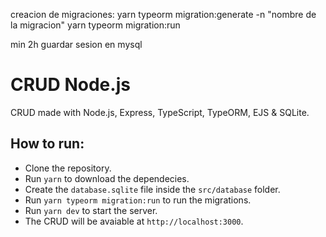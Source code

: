 creacion de migraciones: yarn typeorm migration:generate -n "nombre de la migracion"
yarn typeorm migration:run

min 2h guardar sesion en mysql

# CRUD Node.js
CRUD made with Node.js, Express, TypeScript, TypeORM, EJS &amp; SQLite.

## How to run:
- Clone the repository.
- Run `yarn` to download the dependecies.
- Create the `database.sqlite` file inside the `src/database` folder.
- Run `yarn typeorm migration:run` to run the migrations.
- Run `yarn dev` to start the server.
- The CRUD will be avaiable at `http://localhost:3000`.

